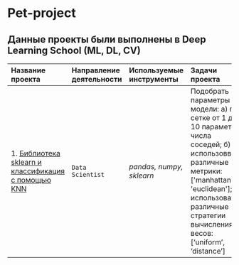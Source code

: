 # Pet-project
## Данные проекты были выполнены в Deep Learning School (ML, DL, CV)

|Название проекта                     |Направление деятельности   |Используемые инструменты     | Задачи проекта                                                      |
|:------------------------------------|:--------------------------|:----------------------------|:--------------------------------------------------------------------|
|1. [Библиотека sklearn и классификация с помощью KNN](https://github.com/sx118828/DLS1/blob/main/1.%20knn/%5Bhomework%5Dknn.ipynb)|`Data Scientist`|*pandas, numpy, sklearn*|Подобрать параметры модели: а) по сетке от 1 до 10 параметр числа соседей; б) использоввать различные метрики: ['manhattan', 'euclidean']; в) использовать различные стратегии вычисления весов: [‘uniform’, ‘distance’]|
